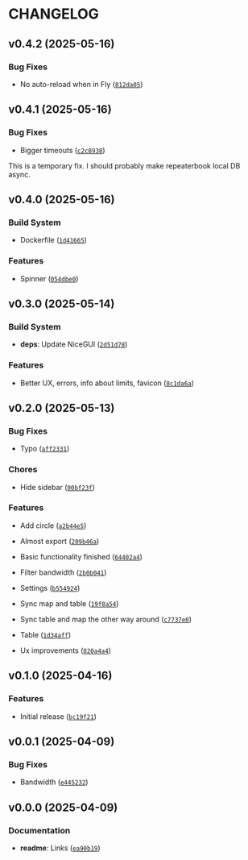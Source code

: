 # CHANGELOG


## v0.4.2 (2025-05-16)

### Bug Fixes

- No auto-reload when in Fly
  ([`812da05`](https://github.com/MicaelJarniac/ogdrb/commit/812da0572efca9fad039891f82632e867d63360b))


## v0.4.1 (2025-05-16)

### Bug Fixes

- Bigger timeouts
  ([`c2c8938`](https://github.com/MicaelJarniac/ogdrb/commit/c2c89387f8fbd582891319dc6c1f1f354f5bf055))

This is a temporary fix. I should probably make repeaterbook local DB async.


## v0.4.0 (2025-05-16)

### Build System

- Dockerfile
  ([`1d41665`](https://github.com/MicaelJarniac/ogdrb/commit/1d416652b9183374d73075168d7eb9059d07067e))

### Features

- Spinner
  ([`054dbe0`](https://github.com/MicaelJarniac/ogdrb/commit/054dbe010aff52af73a5ee2e111540fcf8a00a43))


## v0.3.0 (2025-05-14)

### Build System

- **deps**: Update NiceGUI
  ([`2d51d78`](https://github.com/MicaelJarniac/ogdrb/commit/2d51d78c65d214ffac5f7bf1f3d6d3b577bb1333))

### Features

- Better UX, errors, info about limits, favicon
  ([`8c1da6a`](https://github.com/MicaelJarniac/ogdrb/commit/8c1da6aaac88b7dbea803cbe55d29b04b4e17103))


## v0.2.0 (2025-05-13)

### Bug Fixes

- Typo
  ([`aff2331`](https://github.com/MicaelJarniac/ogdrb/commit/aff2331cebf88ec5e25380fcb9e280ed7acbee13))

### Chores

- Hide sidebar
  ([`00bf23f`](https://github.com/MicaelJarniac/ogdrb/commit/00bf23f23f0576e5c3a0caa4447e17fe781c4687))

### Features

- Add circle
  ([`a2b44e5`](https://github.com/MicaelJarniac/ogdrb/commit/a2b44e53ea74e1eca44c9ad91d43322cb27624ef))

- Almost export
  ([`209b46a`](https://github.com/MicaelJarniac/ogdrb/commit/209b46a572c164014d7818643a36e275c001adb1))

- Basic functionality finished
  ([`64402a4`](https://github.com/MicaelJarniac/ogdrb/commit/64402a4b486d2ebefc49288c246df6c3d9a60ea8))

- Filter bandwidth
  ([`2b0b041`](https://github.com/MicaelJarniac/ogdrb/commit/2b0b041052558e606fa928fe5077388c1a3659b4))

- Settings
  ([`b554924`](https://github.com/MicaelJarniac/ogdrb/commit/b554924bd9b4207f47b8aec126835bf740d75a92))

- Sync map and table
  ([`19f8a54`](https://github.com/MicaelJarniac/ogdrb/commit/19f8a54d0d6093fc238571f056210da5400a194e))

- Sync table and map the other way around
  ([`c7737e0`](https://github.com/MicaelJarniac/ogdrb/commit/c7737e0369477ae544efa3c018e398866fbd84f6))

- Table
  ([`1d34aff`](https://github.com/MicaelJarniac/ogdrb/commit/1d34affc6e57d935a8e16b4d4807b62d39b5b76c))

- Ux improvements
  ([`820a4a4`](https://github.com/MicaelJarniac/ogdrb/commit/820a4a4b7a613011b95f8ef4cdb79af91d47165e))


## v0.1.0 (2025-04-16)

### Features

- Initial release
  ([`bc19f21`](https://github.com/MicaelJarniac/ogdrb/commit/bc19f21529486449006a653b4c8dbdd552362382))


## v0.0.1 (2025-04-09)

### Bug Fixes

- Bandwidth
  ([`e445232`](https://github.com/MicaelJarniac/ogdrb/commit/e445232932f49b06dc191490ff7e0f29a240f91e))


## v0.0.0 (2025-04-09)

### Documentation

- **readme**: Links
  ([`ea90b19`](https://github.com/MicaelJarniac/ogdrb/commit/ea90b1981c231cd180fc848aebe7bf63a91e89f3))
